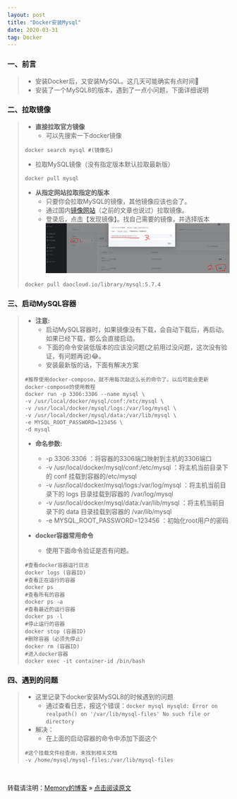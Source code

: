 ```yaml
---
layout: post
title: "Docker安装Mysql"
date: 2020-03-31
tag: Docker
---
```

### 一、前言

> * 安装Docker后，又安装MySQL。这几天可能确实有点时间🤣
> * 安装了一个MySQL8的版本，遇到了一点小问题，下面详细说明

### 二、拉取镜像

> * **直接拉取官方镜像**
>   - 可以先搜索一下docker镜像
>```shell
> docker search mysql #(镜像名)
>```
>   - 拉取MySQL镜像（没有指定版本默认拉取最新版）
>```shell
> docker pull mysql 
>```
> * **从指定网站拉取指定的版本**
>   - 只要你会拉取MySQL的镜像，其他镜像应该也会了。
>   - 通过国内[镜像网站](https://www.daocloud.io/)（之前的文章也说过）拉取镜像。
>   - 登录后，点击【发现镜像】。找自己需要的镜像，并选择版本
> ![Docker](/images/Docker/001.jpg)
>```shell
> docker pull daocloud.io/library/mysql:5.7.4
>```
> 

### 三、启动MySQL容器

> * **注意:**
>   - 启动MySQL容器时，如果镜像没有下载，会自动下载后，再启动。如果已经下载，那么会直接启动。
>   - 下面的命令安装低版本的应该没问题(之前用过没问题，这次没有验证，有问题再说)😂。
>   - 安装最新版的话，下面有解决方案
>```shell
> #推荐使用docker-compose，就不用每次敲这么长的命令了。以后可能会更新docker-compose的使用教程
> docker run -p 3306:3306 --name mysql \
> -v /usr/local/docker/mysql/conf:/etc/mysql \
> -v /usr/local/docker/mysql/logs:/var/log/mysql \
> -v /usr/local/docker/mysql/data:/var/lib/mysql \
> -e MYSQL_ROOT_PASSWORD=123456 \
> -d mysql
>```
> * **命名参数:**
>   - -p 3306:3306 ：将容器的3306端口映射到主机的3306端口
>   - -v /usr/local/docker/mysql/conf:/etc/mysql ：将主机当前目录下的 conf 挂载到容器的/etc/mysql 
>   - -v /usr/local/docker/mysql/logs:/var/log/mysql ：将主机当前目录下的 logs 目录挂载到容器的 /var/log/mysql 
>   - -v /usr/local/docker/mysql/data:/var/lib/mysql ：将主机当前目录下的 data 目录挂载到容器的 /var/lib/mysql 
>   - -e MYSQL\_ROOT\_PASSWORD=123456 ：初始化root用户的密码
>
> * **docker容器常用命令**
>   - 使用下面命令验证是否有问题。
>```shell
> #查看docker容器运行日志
> docker logs (容器ID)
> #查看正在运行的容器
> docker ps
> #查看所有的容器
> docker ps -a
> #查看最近的运行容器
> docker ps -l
> #停止运行的容器
> docker stop (容器ID)  
> #删除容器（必须先停止）
> docker rm (容器ID)
> #进入docker容器
> docker exec -it container-id /bin/bash
>```

### 四、遇到的问题

> * 这里记录下docker安装MySQL8的时候遇到的问题
>   - 通过查看日志，报这个错误：`docker mysql mysqld: Error on realpath() on '/var/lib/mysql-files' No such file or directory`
> * 解决：
>   - 在上面的启动容器的命令中添加下面这个
>```shell
> #这个挂载文件经查询，未找到相关文档
> -v /home/mysql/mysql-files:/var/lib/mysql-files
>```

<br>
    
转载请注明：[Memory的博客](https://www.shendonghai.com) » [点击阅读原文](http://www.shendonghai.com/2020/03/Docker%E5%AE%89%E8%A3%85Mysql/) 